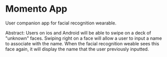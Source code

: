 # Momento App
User companion app for facial recognition wearable.

Abstract: Users on ios and Android will be able to swipe on a deck of "unknown" faces. Swiping right on a face will allow a user to input a name to associate with the name. When the facial recognition weable sees this face again, it will display the name that the user previously inputted.
